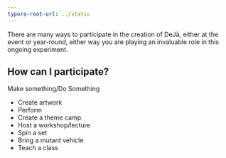 ```yaml
---
typora-root-url: ../static
---
```


There are many ways to participate in the creation of DeJā,  either at the event or year-round, either way you are playing an invaluable role in this ongoing experiment.

## How can I participate?

Make something/Do Something

- Create artwork
- Perform
- Create a theme camp
- Host a workshop/lecture
- Spin a set
- Bring a mutant vehicle
- Teach a class

